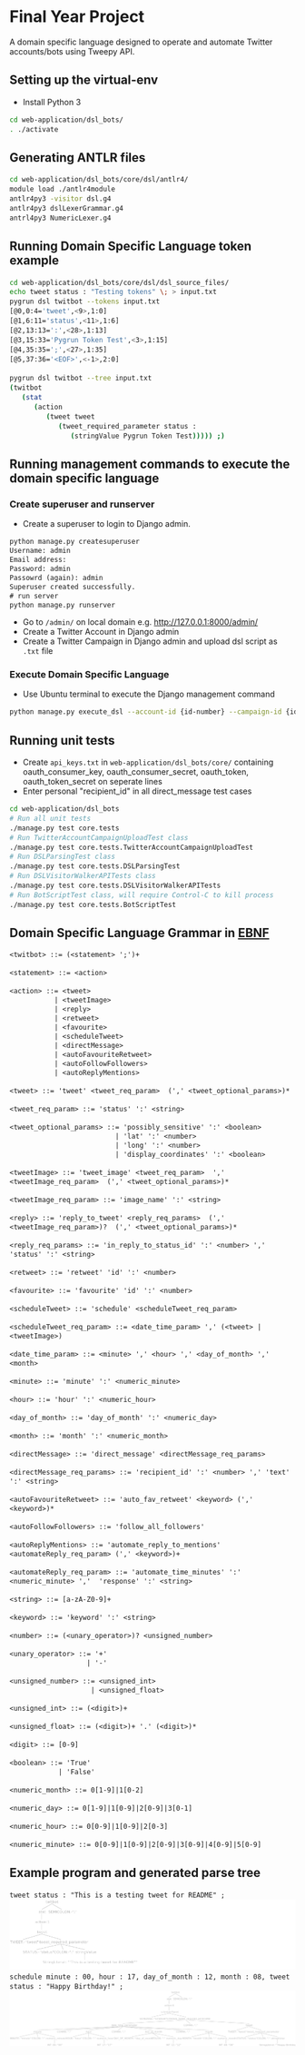 # Final Year Project
A domain specific language designed to operate and automate Twitter accounts/bots using Tweepy API.
## Setting up the virtual-env
- Install Python 3
```bash
cd web-application/dsl_bots/
. ./activate
```
## Generating ANTLR files
```bash
cd web-application/dsl_bots/core/dsl/antlr4/
module load ./antlr4module
antlr4py3 -visitor dsl.g4
antlr4py3 dslLexerGrammar.g4
antrl4py3 NumericLexer.g4
```
## Running Domain Specific Language token example
```bash
cd web-application/dsl_bots/core/dsl/dsl_source_files/
echo tweet status : "Testing tokens" \; > input.txt
pygrun dsl twitbot --tokens input.txt
[@0,0:4='tweet',<9>,1:0]
[@1,6:11='status',<11>,1:6]
[@2,13:13=':',<28>,1:13]
[@3,15:33='Pygrun Token Test',<3>,1:15]
[@4,35:35=';',<27>,1:35]
[@5,37:36='<EOF>',<-1>,2:0]

pygrun dsl twitbot --tree input.txt
(twitbot 
   (stat 
      (action 
         (tweet tweet 
            (tweet_required_parameter status : 
               (stringValue Pygrun Token Test))))) ;)
```
## Running management commands to execute the domain specific language
### Create superuser and runserver
- Create a superuser to login to Django admin.
```
python manage.py createsuperuser
Username: admin
Email address: 
Password: admin
Passowrd (again): admin
Superuser created successfully.
# run server
python manage.py runserver
```
- Go to `/admin/` on local domain e.g. http://127.0.0.1:8000/admin/
- Create a Twitter Account in Django admin
- Create a Twitter Campaign in Django admin and upload dsl script as `.txt` file
### Execute Domain Specific Language
- Use Ubuntu terminal to execute the Django management command
```bash
python manage.py execute_dsl --account-id {id-number} --campaign-id {id-number}
```
## Running unit tests
- Create `api_keys.txt` in `web-application/dsl_bots/core/` containing oauth_consumer_key, oauth_consumer_secret, oauth_token, oauth_token_secret on seperate lines
- Enter personal "recipient_id" in all direct_message test cases
```bash
cd web-application/dsl_bots
# Run all unit tests
./manage.py test core.tests
# Run TwitterAccountCampaignUploadTest class
./manage.py test core.tests.TwitterAccountCampaignUploadTest
# Run DSLParsingTest class
./manage.py test core.tests.DSLParsingTest
# Run DSLVisitorWalkerAPITests class
./manage.py test core.tests.DSLVisitorWalkerAPITests
# Run BotScriptTest class, will require Control-C to kill process
./manage.py test core.tests.BotScriptTest
```
## Domain Specific Language Grammar in [EBNF](https://en.wikipedia.org/wiki/Extended_Backus%E2%80%93Naur_form)
```
<twitbot> ::= (<statement> ';')+ 

<statement> ::= <action> 

<action> ::= <tweet> 
           | <tweetImage> 
           | <reply> 
           | <retweet> 
           | <favourite> 
           | <scheduleTweet> 
           | <directMessage> 
           | <autoFavouriteRetweet> 
           | <autoFollowFollowers> 
           | <autoReplyMentions>

<tweet> ::= 'tweet' <tweet_req_param>  (',' <tweet_optional_params>)*

<tweet_req_param> ::= 'status' ':' <string>

<tweet_optional_params> ::= 'possibly_sensitive' ':' <boolean> 
                          | 'lat' ':' <number> 
                          | 'long' ':' <number> 
                          | 'display_coordinates' ':' <boolean>

<tweetImage> ::= 'tweet_image' <tweet_req_param>  ',' <tweetImage_req_param>  (',' <tweet_optional_params>)*

<tweetImage_req_param> ::= 'image_name' ':' <string>

<reply> ::= 'reply_to_tweet' <reply_req_params>  (',' <tweetImage_req_param>)?  (',' <tweet_optional_params>)*

<reply_req_params> ::= 'in_reply_to_status_id' ':' <number> ','  'status' ':' <string>

<retweet> ::= 'retweet' 'id' ':' <number>

<favourite> ::= 'favourite' 'id' ':' <number>

<scheduleTweet> ::= 'schedule' <scheduleTweet_req_param>

<scheduleTweet_req_param> ::= <date_time_param> ',' (<tweet> | <tweetImage>)

<date_time_param> ::= <minute> ',' <hour> ',' <day_of_month> ',' <month>

<minute> ::= 'minute' ':' <numeric_minute>

<hour> ::= 'hour' ':' <numeric_hour>

<day_of_month> ::= 'day_of_month' ':' <numeric_day>

<month> ::= 'month' ':' <numeric_month>

<directMessage> ::= 'direct_message' <directMessage_req_params>

<directMessage_req_params> ::= 'recipient_id' ':' <number> ',' 'text' ':' <string>

<autoFavouriteRetweet> ::= 'auto_fav_retweet' <keyword> (',' <keyword>)* 

<autoFollowFollowers> ::= 'follow_all_followers'

<autoReplyMentions> ::= 'automate_reply_to_mentions'  <automateReply_req_param> (',' <keyword>)+

<automateReply_req_param> ::= 'automate_time_minutes' ':' <numeric_minute> ','  'response' ':' <string>

<string> ::= [a-zA-Z0-9]+

<keyword> ::= 'keyword' ':' <string>

<number> ::= (<unary_operator>)? <unsigned_number>

<unary_operator> ::= '+' 
                   | '-'

<unsigned_number> ::= <unsigned_int>
                    | <unsigned_float>

<unsigned_int> ::= (<digit>)+

<unsigned_float> ::= (<digit>)+ '.' (<digit>)*

<digit> ::= [0-9]

<boolean> ::= 'True' 
            | 'False'

<numeric_month> ::= 0[1-9]|1[0-2]

<numeric_day> ::= 0[1-9]|1[0-9]|2[0-9]|3[0-1]

<numeric_hour> ::= 0[0-9]|1[0-9]|2[0-3]

<numeric_minute> ::= 0[0-9]|1[0-9]|2[0-9]|3[0-9]|4[0-9]|5[0-9]
```
## Example program and generated parse tree
`tweet status : "This is a testing tweet for README" ;` \
![Example Program](report/final-report/latex_source_files/images/parseTreeTransparent.png)
`schedule minute : 00, hour : 17, day_of_month : 12, month : 08, tweet status : "Happy Birthday!" ;`
![Example Schedule Program](/report/final-report/latex_source_files/images/parseTreeScheduleTransparent.png)
